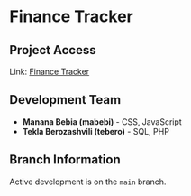 # Finance Tracker

## Project Access
Link: [Finance Tracker](https://enos.itcollege.ee/~tebero/finance-tracker/)

## Development Team
- **Manana Bebia (mabebi)** - CSS, JavaScript
- **Tekla Berozashvili (tebero)** - SQL, PHP

## Branch Information
Active development is on the `main` branch.
